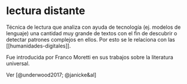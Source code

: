 # lectura distante
Técnica de lectura que analiza con ayuda de tecnología (ej. modelos de lenguaje) una cantidad muy grande de textos con el fin de descubrir o detectar patrones complejos en ellos. Por esto se le relaciona con las [[humanidades-digitales]].

Fue introducida por Franco Moretti en sus trabajos sobre la literatura universal.

Ver [@underwood2017; @janicke&al]